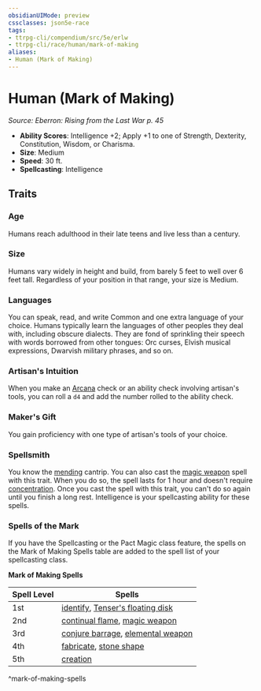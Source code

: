 ```yaml
---
obsidianUIMode: preview
cssclasses: json5e-race
tags:
- ttrpg-cli/compendium/src/5e/erlw
- ttrpg-cli/race/human/mark-of-making
aliases:
- Human (Mark of Making)
---
```

# Human (Mark of Making)
*Source: Eberron: Rising from the Last War p. 45*  


- **Ability Scores**: Intelligence +2; Apply +1 to one of Strength, Dexterity, Constitution, Wisdom, or Charisma.
- **Size**: Medium
- **Speed**: 30 ft.
- **Spellcasting**: Intelligence

## Traits

### Age

Humans reach adulthood in their late teens and live less than a century.

### Size

Humans vary widely in height and build, from barely 5 feet to well over 6 feet tall. Regardless of your position in that range, your size is Medium.

### Languages

You can speak, read, and write Common and one extra language of your choice. Humans typically learn the languages of other peoples they deal with, including obscure dialects. They are fond of sprinkling their speech with words borrowed from other tongues: Orc curses, Elvish musical expressions, Dwarvish military phrases, and so on.

### Artisan's Intuition

When you make an [Arcana](Інструменти%20ДМ/CLI/rules/skills.md#Arcana) check or an ability check involving artisan's tools, you can roll a `d4` and add the number rolled to the ability check.

### Maker's Gift

You gain proficiency with one type of artisan's tools of your choice.

### Spellsmith

You know the [mending](Інструменти%20ДМ/CLI/spells/mending-xphb.md) cantrip. You can also cast the [magic weapon](Інструменти%20ДМ/CLI/spells/magic-weapon-xphb.md) spell with this trait. When you do so, the spell lasts for 1 hour and doesn't require [concentration](Інструменти%20ДМ/CLI/rules/conditions.md#Concentration). Once you cast the spell with this trait, you can't do so again until you finish a long rest. Intelligence is your spellcasting ability for these spells.

### Spells of the Mark

If you have the Spellcasting or the Pact Magic class feature, the spells on the Mark of Making Spells table are added to the spell list of your spellcasting class.

**Mark of Making Spells**

| Spell Level | Spells |
|-------------|--------|
| 1st | [identify](Інструменти%20ДМ/CLI/spells/identify-xphb.md), [Tenser's floating disk](Інструменти%20ДМ/CLI/spells/tensers-floating-disk-xphb.md) |
| 2nd | [continual flame](Інструменти%20ДМ/CLI/spells/continual-flame-xphb.md), [magic weapon](Інструменти%20ДМ/CLI/spells/magic-weapon-xphb.md) |
| 3rd | [conjure barrage](Інструменти%20ДМ/CLI/spells/conjure-barrage-xphb.md), [elemental weapon](Інструменти%20ДМ/CLI/spells/elemental-weapon-xphb.md) |
| 4th | [fabricate](Інструменти%20ДМ/CLI/spells/fabricate-xphb.md), [stone shape](Інструменти%20ДМ/CLI/spells/stone-shape-xphb.md) |
| 5th | [creation](Інструменти%20ДМ/CLI/spells/creation-xphb.md) |
^mark-of-making-spells